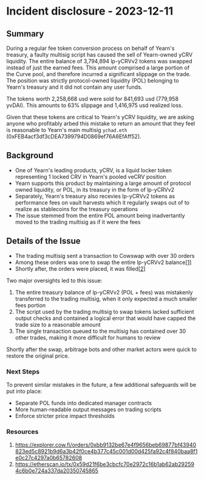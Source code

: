 # Incident disclosure - 2023-12-11

## Summary
During a regular fee token conversion process on behalf of Yearn's treasury, a faulty multisig script has caused the sell of Yearn-owned yCRV liquidity.
The entire balance of 3,794,894 lp-yCRVv2 tokens was swapped instead of just the earned fees.
This amount comprised a large portion of the Curve pool, and therefore incurred a significant slippage on the trade.
The position was strictly protocol-owned liquidity (POL) belonging to Yearn's treasury and it did not contain any user funds.

The tokens worth 2,258,668 usd were sold for 841,693 usd (779,958 yvDAI).
This amounts to 63% slippage and 1,416,975 usd realized loss.

Given that these tokens are critical to Yearn's yCRV liquidity, we are asking anyone who profitably arbed this mistake to return an amount that they feel is reasonable to Yearn's main multisig `ychad.eth` (0xFEB4acf3df3cDEA7399794D0869ef76A6EfAff52).

## Background
- One of Yearn's leading products, yCRV, is a liquid locker token representing 1 locked CRV in Yearn's pooled veCRV position
- Yearn supports this product by maintaining a large amount of protocol owned liquidity, or POL, in its treasury in the form of lp-yCRVv2
- Separately, Yearn's treasury also recevies lp-yCRVv2 tokens as performance fees on vault harvests which it regularly swaps out of to realize as stablecoins for the treasury operations
- The issue stemmed from the entire POL amount being inadvertantly moved to the trading multisig as if it were the fees

## Details of the Issue
- The trading multisig sent a transaction to Cowswap with over 30 orders
- Among these orders was one to swap the entire lp-yCRVv2 balance[[1]](#Resources)
- Shortly after, the orders were placed, it was filled[[2]](#Resources)

Two major oversights led to this issue:
1. The entire treasury balance of lp-yCRVv2 (POL + fees) was mistakenly transferred to the trading multisig, when it only expected a much smaller fees portion
2. The script used by the trading multisig to swap tokens lacked sufficient output checks and contained a logical error that would have capped the trade size to a reasonable amount
3. The single transaction queued to the multisig has contained over 30 other trades, making it more difficult for humans to review

Shortly after the swap, arbitrage bots and other market actors were quick to restore the original price.

### Next Steps
To prevent similar mistakes in the future, a few additional safeguards will be put into place:
- Separate POL funds into dedicated manager contracts
- More human-readable output messages on trading scripts
- Enforce stricter price impact thresholds

### Resources

1. https://explorer.cow.fi/orders/0xbb9132be67e4f9656beb69877bf43940823ed5c8921b9d6a3b42f0ce4b377c45c001d00d425fa92c4f840baa8f1e0c27c4297a0b65782608
2. https://etherscan.io/tx/0x59d21f6be3cbcfc70e2972c16b1ab62ab292594c6b0e724a337da20350745865

